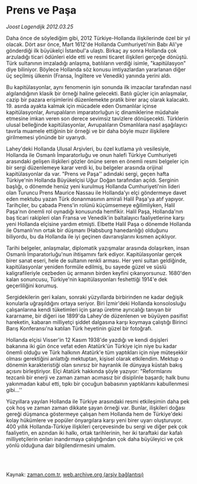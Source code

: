 # Prens ve Paşa

*Joost Lagendijk 2012.03.25*

<td class="columnist-detail">
<p>Daha önce de söylediğim gibi, 2012 Türkiye-Hollanda ilişkilerinde özel bir yıl olacak. Dört asır önce, Mart 1612'de Hollanda Cumhuriyeti'nin Babı Ali'ye gönderdiği ilk büyükelçi İstanbul'a ulaştı. Birkaç ay sonra Hollanda çok arzuladığı ticari ödünleri elde etti ve resmi ticaret ilişkileri gerçeğe dönüştü. Türk sultanının imzaladığı anlaşma, batılıların verdiği isimle, "kapitülasyon" diye biliniyor. Böylece Hollanda söz konusu imtiyazlardan yararlanan diğer üç seçilmiş ülkenin (Fransa, İngiltere ve Venedik) yanında yerini aldı.</p>
<p>
<div id="haberMetinDiv">
<p>Bu kapitülasyonlar, aynı fenomenin işin sonunda ilk imzacılar tarafından nasıl algılandığının klasik bir örneği haline gelecekti. Batılı güçler için anlaşmalar, cazip bir pazara erişimlerini düzenlemekte pratik birer araç olarak kalacaktı. 19. asırda ayakta kalmak için mücadele eden Osmanlılar içinse kapitülasyonlar, Avrupalıların imparatorluğun iç dinamiklerine müdahale etmesine imkan veren son derece sevimsiz tavizlere dönüşecekti. Türklerin ulusal belleğinde kapitülasyonlar, Avrupalıların Osmanlılara nasıl aşağılayıcı tavırla muamele ettiğinin bir örneği ve bir daha böyle muzır ilişkilere girilmemesi yönünde bir uyarıydı.
<p>Lahey'deki Hollanda Ulusal Arşivleri, bu özel kutlama yılı vesilesiyle, Hollanda ile Osmanlı İmparatorluğu ve onun halefi Türkiye Cumhuriyeti arasındaki gelişen ilişkileri gözler önüne seren en önemli resmi belgeler için bir sergi düzenlemeye karar verdi ki, bu belgeler arasında orijinal kapitülasyonlar da var. "Prens ve Paşa'' adındaki sergi, geçen hafta Türkiye'nin Hollanda Büyükelçisi Uğur Doğan tarafından açıldı. Serginin başlığı, o dönemde henüz yeni kurulmuş Hollanda Cumhuriyeti'nin lideri olan Turuncu Prens Maurice Nassau ile Hollanda'yı elçi göndermeye davet eden mektubu yazan Türk donanmasının amirali Halil Paşa'ya atıf yapıyor. Tarihçiler, bu çabada Prens'in rolünü küçümsemeye eğilimliyken, Halil Paşa'nın önemli rol oynadığı konusunda hemfikir. Halil Paşa, Hollanda'nın baş ticari rakipleri olan Fransa ve Venedik'in baltalayıcı faaliyetlerine karşı yeni Hollanda elçisine yardım etmişti. Elbette Halil Paşa o dönemde Hollanda ile Osmanlı'nın ortak bir düşmanı (Habsburg hanedanlığı) olduğunu biliyordu, bu da Hollanda ile iyi geçinen davranışlarını kısmen açıklıyor.
<p>Tarihi belgeler, anlaşmalar, diplomatik yazışmalar arasında dolaşırken, insan Osmanlı İmparatorluğu'nun ihtişamını fark ediyor. Kapitülasyonlar gerçek birer sanat eseri, hele de sultanın renkli arması. Her yeni sultan geldiğinde, kapitülasyonlar yeniden formüle edilmiş, bu sayede güzel ve süslü kaligrafileriyle cezbeden üç armanın birden keyfini çıkarıyorsunuz. 1680'den kalan sonuncusu, Türkiye'nin kapitülasyonları feshettiği 1914'e dek geçerliliğini korumuş.
<p>Sergidekilerin geri kalanı, sonraki yüzyıllarda birbirinden ne kadar değişik konularla uğraşıldığını ortaya seriyor. Biri İzmir'deki Hollanda konsolosluğu çalışanlarına kendi tüketimleri için şarap üretme ayrıcalığı tanıyan bir kararname, bir diğeri ise 1899'da Lahey'de düzenlenen ve büyüyen pasifist hareketin, kabaran milliyetçi şiddet dalgasına karşı koymaya çalıştığı Birinci Barış Konferansı'na katılan Türk heyetinin güzel bir fotoğrafı.
<p>Hollanda elçisi Visser'in 12 Kasım 1938'de yazdığı ve kendi dışişleri bakanına iki gün önce vefat eden Atatürk'ün Türkiye için niye bu kadar önemli olduğu ve Türk halkının Atatürk'e tüm yaptıkları için niye müteşekkir olması gerektiğini anlattığı mektuptan, kişisel olarak etkilendim. Mektup o dönemin karakteristiği olan sınırsız bir hayranlık ile dünyaya küstah bakış açısını birleştiriyor. Elçi Atatürk hakkında şöyle yazıyor: "Reformlarını tezcanlı bir enerji ve zaman zaman acımasız bir disiplinle başardı; halk bunu yakınmadan kabul etti, tıpkı bir çocuğun babasının yaptıklarını kabullenmesi gibi...''
<p>Yüzyıllara yayılan Hollanda ile Türkiye arasındaki resmi etkileşimin daha pek çok hoş ve zaman zaman dikkate şayan örneği var. Bunlar, ilişkileri doğası gereği düşmanca göstermeye çalışan hem Hollanda hem de Türkiye'deki kolay hükümlere ve popüler önyargılara karşı yeni birer uyarı oluşturuyor. 400 yıllık Hollanda-Türkiye ilişkileri çerçevesinde bu sergi ve diğer pek çok faaliyetin, en azından iki halkı, ortak tarihlerinin, her iki taraftaki dar kafalı milliyetçilerin onları inandırmaya çalıştığından çok daha büyüleyici ve çok yönlü olduğuna dair bilgilendirmesini umalım. </p></p></p></p></p></p></div>
</p>


<p><br>
		 </br></p></td>

Kaynak: [zaman.com.tr](http://zaman.com.tr/yazar.do?yazino=1263747), [web.archive.org (arşiv bağlantısı)](http://web.archive.org/web/20120405100823/http://www.zaman.com.tr:80/yazar.do?yazino=1263747)
